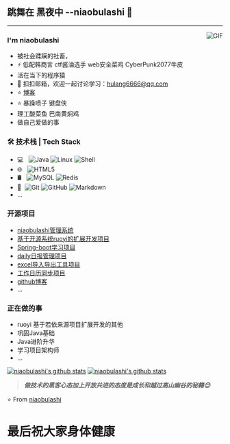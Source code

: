 ## 跳舞在 黑夜中 --niaobulashi 👋
---
<img align="right" alt="GIF" src="https://raw.githubusercontent.com/JoeyBling/JoeyBling/master/pic/pusheencode.gif" />

### I'm niaobulashi 

- 被社会蹂躏的社畜，
- ⚡ 低配韩商言 ctf酱油选手 web安全菜鸡 CyberPunk2077牛皮
- 活在当下的程序猿
- 💬 扣扣邮箱，欢迎一起讨论学习：[hulang6666@qq.com](mailto:hulang6666@qq.com)
- ⭐ [博客](https://niaobulashi.com/)
- ⭐ 暴躁喷子 键盘侠
- 理工酸菜鱼 巴南黄焖鸡
- 做自己爱做的事


### 🛠 技术栈 | Tech Stack

- 💻 &#160; 
![Java](https://img.shields.io/badge/-Java-333333?style=flat&logo=Java&logoColor=007396)
![Linux](https://img.shields.io/badge/-Linux-333333?style=flat&logo=Linux&logoColor=FCC624)
![Shell](https://img.shields.io/badge/Bash-Shell-lightgrey)
- 🌐 &#160; ![HTML5](https://img.shields.io/badge/-HTML5-333333?style=flat&logo=HTML5)
- 🛢 &#160; ![MySQL](https://img.shields.io/badge/-MySQL-333333?style=flat&logo=mysql)
![Redis](https://img.shields.io/badge/Redis-3-red)
- 🔧 &#160;![Git](https://img.shields.io/badge/-Git-333333?style=flat&logo=git)
![GitHub](https://img.shields.io/badge/-GitHub-333333?style=flat&logo=github)
![Markdown](https://img.shields.io/badge/-Markdown-333333?style=flat&logo=markdown)
- ...

### 开源项目
- [niaobulashi管理系统](https://github.com/niaobulashi/niaobulashi)
- [基于开源系统ruoyi的扩展开发项目](https://github.com/niaobulashi/ruoyi)
- [Spring-boot学习项目](https://github.com/niaobulashi/spring-boot-learning)
- [daily日报管理项目](https://github.com/niaobulashi/daily)
- [excel导入导出工具项目](https://github.com/niaobulashi/easy-excel)
- [工作日历同步项目](https://github.com/niaobulashi/calendar)
- [github博客](https://github.com/niaobulashi/niaobulashi.com)
- ...

### 正在做的事
- ruoyi 基于若依来源项目扩展开发的其他
- 巩固Java基础
- Java进阶升华
- 学习项目架构师
- ...

[![niaobulashi's github stats](https://github-readme-stats.anuraghazra1.vercel.app/api/top-langs/?username=niaobulashi&theme=radical&hide_langs_below=1)](https://github.com/anuraghazra/github-readme-stats)
[![niaobulashi's github stats](https://github-readme-stats.vercel.app/api?username=niaobulashi&show_icons=true&theme=dark)](https://github.com/anuraghazra/github-readme-stats)


> ***做技术的黑客心态加上开放共进的态度是成长和越过高山幽谷的秘籍😊***


⭐️ From [niaobulashi](https://github.com/niaobulashi)



# 最后祝大家身体健康
